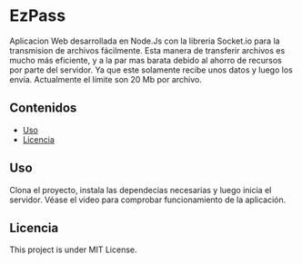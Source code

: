 # EzPass

Aplicacion Web desarrollada en Node.Js con la libreria Socket.io para la transmision de archivos fácilmente. Esta manera de transferir archivos es mucho más eficiente, y a la par mas barata debido al ahorro de recursos por parte del servidor. Ya que este solamente recibe unos datos y luego los envía. Actualmente el límite son 20 Mb por archivo. 

## Contenidos
- [Uso](#uso)
- [Licencia](#licencia)

## Uso

Clona el proyecto, instala las dependecias necesarias y luego inicia el servidor. 
Véase el video para comprobar funcionamiento de la aplicación.

## Licencia
This project is under MIT License.
